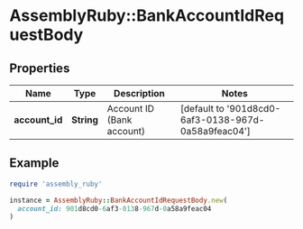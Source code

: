 # AssemblyRuby::BankAccountIdRequestBody

## Properties

| Name | Type | Description | Notes |
| ---- | ---- | ----------- | ----- |
| **account_id** | **String** | Account ID (Bank account) | [default to &#39;901d8cd0-6af3-0138-967d-0a58a9feac04&#39;] |

## Example

```ruby
require 'assembly_ruby'

instance = AssemblyRuby::BankAccountIdRequestBody.new(
  account_id: 901d8cd0-6af3-0138-967d-0a58a9feac04
)
```

